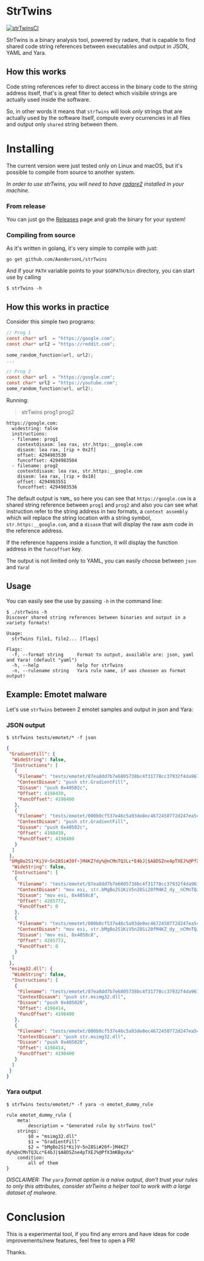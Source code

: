 # StrTwins

[![strTwinsCI](https://github.com/AandersonL/strTwins/actions/workflows/ci.yml/badge.svg?branch=master)](https://github.com/AandersonL/strTwins/actions/workflows/ci.yml)

StrTwins is a binary analysis tool, powered by radare, that is capable to find shared code string references between executables and output in JSON, YAML and Yara. 

## How this works

Code string references refer to direct access in the binary code to the string address itself, that's is great filter to detect which visibile strings are actually used inside the software.

So, in other words it means that `strTwins` will look *only* strings that are actually used by the software itself, compute every ocurrencies in all files and output only `shared` string between them.

# Installing

The current version were just tested only on Linux and macOS, but it's possible to compile from source to another system. 

*In order to use strTwins, you will need to have [radare2](https://github.com/radareorg/radare2) installed in your machine.*

### From release
You can just go the [Releases](https://github.com/AandersonL/strTwins/releases) page and grab the binary for your system!

### Compiling from source

As it's written in golang, it's very simple to compile with just:

`go get github.com/AandersonL/strTwins`

And if your `PATH` variable points to your `$GOPATH/bin` directory, you can start use by calling

`$ strTwins -h`


## How this works in practice 

Consider this simple two programs:

```c
// Prog 1
const char* url  = "https://google.com";
const char* url2 = "https://reddit.com";

some_random_function(url, url2);
...

// Prog 2
const char* url  = "https://google.com";
const char* url2 = "https://youtube.com";
some_random_function(url, url2);
```

Running:

> strTwins prog1 prog2 

```
https://google.com:
  widestring: false
  instructions:
  - filename: prog1
    contextdisasm: lea rax, str.https:__google.com
    disasm: lea rax, [rip + 0x2f]
    offset: 4294983530
    funcoffset: 4294983504
  - filename: prog2
    contextdisasm: lea rax, str.https:__google.com
    disasm: lea rax, [rip + 0x10]
    offset: 4294983551
    funcoffset: 4294983536
```

The default output is `YAML`, so here you can see that `https://google.com` is a shared string reference between `prog1` and `prog2` and also you can see what instruction refer to the string address in two formats, a `context assembly` which will replace the string location with a string symbol, `str.https:__google.com`, and a `disasm` that will display the raw asm code in the reference address.

If the reference happens inside a function, it will display the function address in the `funcoffset` key. 

The output is not limited only to YAML, you can easily choose between `json` and `Yara`!

## Usage

You can easily see the use by passing `-h` in the command line:

```
$ ./strTwins -h
Discover shared string references between binaries and output in a variety formats!

Usage:
  strTwins file1, file2... [flags]

Flags:
  -f, --format string     Format to output, available are: json, yaml and Yara! (default "yaml")
  -h, --help              help for strTwins
  -n, --rulename string   Yara rule name, if was choosen as format output!
```


## Example: Emotet malware

Let's use `strTwins` between 2 emotet samples and output in json and Yara:


### JSON output

`$ strTwins tests/emotet/* -f json`

```json
{
 "GradientFill": {
  "WideString": false,
  "Instructions": [
   {
    "Filename": "tests/emotet/87ea8dd7b7e6805738bc4f31778cc37932f4da9615d215b855bde087eb02b547",
    "ContextDisasm": "push str.GradientFill",
    "Disasm": "push 0x40502c",
    "Offset": 4198430,
    "FuncOffset": 4198400
   },
   {
    "Filename": "tests/emotet/000b0cf537e46c5a93de8ec4672450772d247ea5417692a35ef314679f1d4f4d",
    "ContextDisasm": "push str.GradientFill",
    "Disasm": "push 0x40502c",
    "Offset": 4198430,
    "FuncOffset": 4198400
   }
  ]
 },
 "bMgBo2S1*Ki}V~5n28Si#20f~}M4KZ?dy%@nCMnTQJLc*E4bJ|$A8DSZne4pTXEJ%@PfX3mKBgvXa": {
  "WideString": false,
  "Instructions": [
   {
    "Filename": "tests/emotet/87ea8dd7b7e6805738bc4f31778cc37932f4da9615d215b855bde087eb02b547",
    "ContextDisasm": "mov esi, str.bMgBo2S1KiV5n28Si20fM4KZ_dy__nCMnTQJLcE4bJ_A8DSZne4pTXEJ__PfX3mKBgvXa",
    "Disasm": "mov esi, 0x4058c8",
    "Offset": 4205772,
    "FuncOffset": 0
   },
   {
    "Filename": "tests/emotet/000b0cf537e46c5a93de8ec4672450772d247ea5417692a35ef314679f1d4f4d",
    "ContextDisasm": "mov esi, str.bMgBo2S1KiV5n28Si20fM4KZ_dy__nCMnTQJLcE4bJ_A8DSZne4pTXEJ__PfX3mKBgvXa",
    "Disasm": "mov esi, 0x4058c8",
    "Offset": 4205772,
    "FuncOffset": 0
   }
  ]
 },
 "msimg32.dll": {
  "WideString": false,
  "Instructions": [
   {
    "Filename": "tests/emotet/87ea8dd7b7e6805738bc4f31778cc37932f4da9615d215b855bde087eb02b547",
    "ContextDisasm": "push str.msimg32.dll",
    "Disasm": "push 0x405020",
    "Offset": 4198414,
    "FuncOffset": 4198400
   },
   {
    "Filename": "tests/emotet/000b0cf537e46c5a93de8ec4672450772d247ea5417692a35ef314679f1d4f4d",
    "ContextDisasm": "push str.msimg32.dll",
    "Disasm": "push 0x405020",
    "Offset": 4198414,
    "FuncOffset": 4198400
   }
  ]
 }
}
```

### Yara output

`$ strTwins tests/emotet/* -f yara -n emotet_dummy_rule`

```yara
rule emotet_dummy_rule {
	meta:
		description = "Generated rule by strTwins tool"
	strings:
		$0 = "msimg32.dll"
		$1 = "GradientFill"
		$2 = "bMgBo2S1*Ki}V~5n28Si#20f~}M4KZ?dy%@nCMnTQJLc*E4bJ|$A8DSZne4pTXEJ%@PfX3mKBgvXa"
	condition:
		all of them
}
```

*DISCLAIMER: The `yara` format option is a naive output, don't trust your rules to only this attributes, consider strTwins a helper tool to work with a large dataset of malware.* 




# Conclusion

This is a experimental tool, if you find any errors and have ideas for code improvements/new features, feel free to open a PR! 

Thanks.



